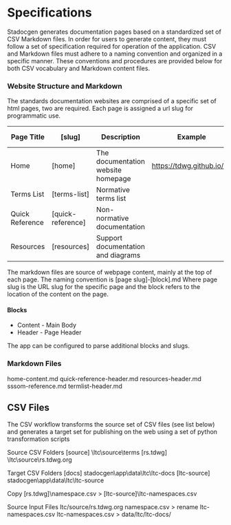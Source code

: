 # Specifications
Stadocgen generates documentation pages based on a standardized set of CSV Markdown files. 
In order for users to generate content, they must follow a set of specification required for operation of the application. CSV and Markdown files must adhere to a naming convention and organized in a specific manner.
These conventions and procedures are provided below for both CSV vocabulary and Markdown content files.

### Website Structure and Markdown
The standards documentation websites are comprised of a specific set of html pages, two are required. Each page is assigned a url slug for programmatic use.

| Page Title      | [slug]           | Description                        | Example                    | Is Required |
|-----------------|------------------|------------------------------------|----------------------------|-------------|
| Home            | [home]           | The documentation website homepage | https://tdwg.github.io/ltc | Yes         |
| Terms List      | [terms-list]     | Normative terms list               |                            | Yes         |
| Quick Reference | [quick-reference] | Non-normative documentation        |                            | No          |
| Resources       | [resources]      | Support documentation and diagrams |                            | No          |

The markdown files are source of webpage content, mainly at the top of each page. 
The naming convention is [page slug]-[block].md
Where page slug is the URL slug for the specific page and the block refers to the location of the content on the page.
#### Blocks
* Content - Main Body
* Header - Page Header

The app can be configured to parse additional blocks and slugs.
### Markdown Files
home-content.md
quick-reference-header.md
resources-header.md
sssom-reference.md
termlist-header.md

## CSV Files
The CSV workflow transforms the source set of CSV files (see list below) and generates a target set for publishing on the web using a set of python transformation scripts

Source CSV Folders
[source] \ltc\source\terms
[rs.tdwg] \ltc\source\rs.tdwg.org

Target CSV Folders
[docs] stadocgen\app\data\ltc\ltc-docs
[ltc-source] stadocgen\app\data\ltc\ltc-source

Copy
[rs.tdwg]\namespace.csv > [ltc-source]\ltc-namespaces.csv

Source Input Files
ltc/source/rs.tdwg.org
    namespace.csv > rename ltc-namespaces.csv
    ltc-namespaces.csv > data/ltc/ltc-docs/

